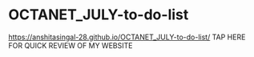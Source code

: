 # OCTANET_JULY-to-do-list
https://anshitasingal-28.github.io/OCTANET_JULY-to-do-list/ TAP HERE FOR QUICK REVIEW OF MY WEBSITE
